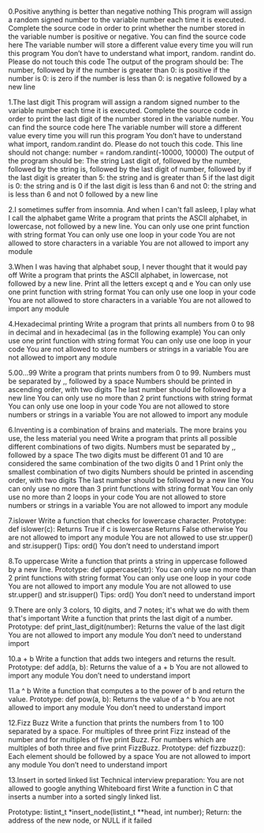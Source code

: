 0.Positive anything is better than negative nothing This program will assign a random signed number to the variable number each time it is executed. Complete the source code in order to print whether the number stored in the variable number is positive or negative.
You can find the source code here The variable number will store a different value every time you will run this program You don’t have to understand what import, random. randint do. Please do not touch this code The output of the program should be: The number, followed by if the number is greater than 0: is positive if the number is 0: is zero if the number is less than 0: is negative followed by a new line

1.The last digit This program will assign a random signed number to the variable number each time it is executed. Complete the source code in order to print the last digit of the number stored in the variable number.
You can find the source code here The variable number will store a different value every time you will run this program You don’t have to understand what import, random.randint do. Please do not touch this code. This line should not change: number = random.randint(-10000, 10000) The output of the program should be: The string Last digit of, followed by the number, followed by the string is, followed by the last digit of number, followed by if the last digit is greater than 5: the string and is greater than 5 if the last digit is 0: the string and is 0 if the last digit is less than 6 and not 0: the string and is less than 6 and not 0 followed by a new line

2.I sometimes suffer from insomnia. And when I can't fall asleep, I play what I call the alphabet game Write a program that prints the ASCII alphabet, in lowercase, not followed by a new line.
You can only use one print function with string format You can only use one loop in your code You are not allowed to store characters in a variable You are not allowed to import any module

3.When I was having that alphabet soup, I never thought that it would pay off Write a program that prints the ASCII alphabet, in lowercase, not followed by a new line.
Print all the letters except q and e You can only use one print function with string format You can only use one loop in your code You are not allowed to store characters in a variable You are not allowed to import any module

4.Hexadecimal printing Write a program that prints all numbers from 0 to 98 in decimal and in hexadecimal (as in the following example)
You can only use one print function with string format You can only use one loop in your code You are not allowed to store numbers or strings in a variable You are not allowed to import any module

5.00...99 Write a program that prints numbers from 0 to 99.
Numbers must be separated by ,, followed by a space Numbers should be printed in ascending order, with two digits The last number should be followed by a new line You can only use no more than 2 print functions with string format You can only use one loop in your code You are not allowed to store numbers or strings in a variable You are not allowed to import any module

6.Inventing is a combination of brains and materials. The more brains you use, the less material you need Write a program that prints all possible different combinations of two digits.
Numbers must be separated by ,, followed by a space The two digits must be different 01 and 10 are considered the same combination of the two digits 0 and 1 Print only the smallest combination of two digits Numbers should be printed in ascending order, with two digits The last number should be followed by a new line You can only use no more than 3 print functions with string format You can only use no more than 2 loops in your code You are not allowed to store numbers or strings in a variable You are not allowed to import any module

7.islower Write a function that checks for lowercase character.
Prototype: def islower(c): Returns True if c is lowercase Returns False otherwise You are not allowed to import any module You are not allowed to use str.upper() and str.isupper() Tips: ord() You don’t need to understand import

8.To uppercase Write a function that prints a string in uppercase followed by a new line.
Prototype: def uppercase(str): You can only use no more than 2 print functions with string format You can only use one loop in your code You are not allowed to import any module You are not allowed to use str.upper() and str.isupper() Tips: ord() You don’t need to understand import

9.There are only 3 colors, 10 digits, and 7 notes; it's what we do with them that's important Write a function that prints the last digit of a number.
Prototype: def print_last_digit(number): Returns the value of the last digit You are not allowed to import any module You don’t need to understand import

10.a + b Write a function that adds two integers and returns the result.
Prototype: def add(a, b): Returns the value of a + b You are not allowed to import any module You don’t need to understand import

11.a ^ b Write a function that computes a to the power of b and return the value.
Prototype: def pow(a, b): Returns the value of a ^ b You are not allowed to import any module You don’t need to understand import

12.Fizz Buzz Write a function that prints the numbers from 1 to 100 separated by a space.
For multiples of three print Fizz instead of the number and for multiples of five print Buzz. For numbers which are multiples of both three and five print FizzBuzz. Prototype: def fizzbuzz(): Each element should be followed by a space You are not allowed to import any module You don’t need to understand import

13.Insert in sorted linked list Technical interview preparation:
You are not allowed to google anything Whiteboard first Write a function in C that inserts a number into a sorted singly linked list.

Prototype: listint_t *insert_node(listint_t **head, int number); Return: the address of the new node, or NULL if it failed
